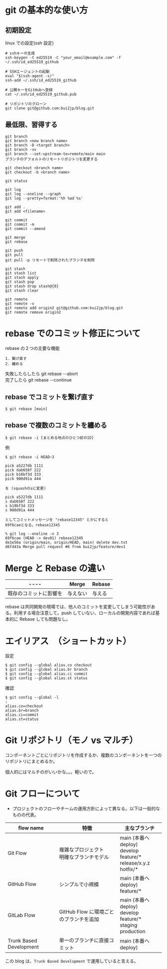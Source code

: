 # git の基本的な使い方

## 初期設定

linux での設定(ssh 設定)

```
# sshキーの生成
ssh-keygen -t ed25519 -C "your_email@example.com" -f ~/.ssh/id_ed25519_github

# SSHエージェントの起動
eval "$(ssh-agent -s)"
ssh-add ~/.ssh/id_ed25519_github

# 公開キーをGitHubへ登録
cat ~/.ssh/id_ed25519_github.pub

# リポジトリのクローン
git clone git@github.com:bui2jp/blog.git

```

## 最低限、習得する

```
git branch
git branch <new branch name>
git branch -D <target branch>
git branch -vv
git branch --set-upstream-to=remote/main main
ブランチのデフォルトのリモートリポジトリを変更する

git checkout <branch name>
git checkout -b <branch name>

git status

git log
git log --oneline --graph
git log --pretty=format:'%h %ad %s'

git add .
git add <filename>

git commit
git commit -m
git commit --amend

git merge
git rebase

git push
git pull
git pull -p リモートで削除されたブランチを削除

git stash
git stash list
git stash apply
git stash pop
git stash drop stash@{0}
git stash clear

git remote
git remote -v
git remote add origin2 git@github.com:bui2jp/blog.git
git remote remove origin2
```

# rebase でのコミット修正について

rebase の２つの主要な機能

```
1. 繋げ直す
2. 纏める
```

失敗したらしたら git rebase --abort  
完了したら git rebase --continue

## rebase でコミットを繋げ直す

```
$ git rebase [main]
```

## rebase で複数のコミットを纏める

```
$ git rebase -i [まとめる地点のひとつ前のID]
```

例

```
$ git rebase -i HEAD~3

pick a5227db 1111
pick dab658f 222
pick b18bf3d 333
pick 900d91a 444

を (squashのsに変更)

pick a5227db 1111
s dab658f 222
s b18bf3d 333
s 900d91a 444

としてコミットメッセージを "rebase12345" とかにすると
69f6caeとなる。rebase12345

% git log --oneline -n 3
69f6cae (HEAD -> dev01) rebase12345
de1e56a (origin/main, origin/HEAD, main) delete dev.txt
d6fd43a Merge pull request #6 from bui2jp/feature/dev1

```

# Merge と Rebase の違い

| ----                   | Merge    | Rebase |
| ---------------------- | -------- | ------ |
| 既存のコミットに影響を | 与えない | 与える |

rebase は共同開発の現場では、他人のコミットを変更してしまう可能性がある。利用する場合注意して。push していない、ローカルの開発内容であれば基本的に Rebase しても問題なし。

# エイリアス　（ショートカット）

設定

```
$ git config --global alias.co checkout
$ git config --global alias.br branch
$ git config --global alias.ci commit
$ git config --global alias.st status
```

確認

```
$ git config --global -l
:
alias.co=checkout
alias.br=branch
alias.ci=commit
alias.st=status
```

# Git リポジトリ（モノ vs マルチ）

コンポーネントごとにリポジトリを作成するか、複数のコンポーネントを一つのリポジトリにまとめるか。

個人的にはマルチのがいいかな。。。軽いので。

# Git フローについて

- プロジェクトのフローやチームの運用方針によって異なる。以下は一般的なものの代表。

| flow name               | 特徴                                       | 主なブランチ                                                                |
| ----------------------- | ------------------------------------------ | --------------------------------------------------------------------------- |
| Git Flow                | 複雑なプロジェクト<br>明確なブランチモデル | main (本番へ deploy)<br>develop<br>feature/\*<br>release/x.y.z<br>hotfix/\* |
| GitHub Flow             | シンプルで小規模                           | main (本番へ deploy)<br>feature/\*                                          |
| GitLab Flow             | GitHub Flow に環境ごとのブランチを追加     | main (本番へ deploy)<br>develop<br>feature/\*<br>staging<br>production      |
| Trunk Based Development | 単一のブランチに直接コミット               | main (本番へ deploy)                                                        |

この blog は、`Trunk Based Development` で運用していると言える。
